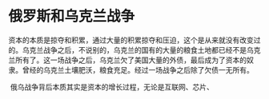 # 俄罗斯和乌克兰战争

​		资本的本质是掠夺和积累，通过大量的积累掠夺和压迫，这个是从来就没有改变过的。乌克兰战争之后，不说别的，乌克兰的国有的大量的粮食土地都已经不是乌克兰所有了。这一场战争之后，乌克兰欠了美国大量的外债，最后成为了资本的奴隶。曾经的乌克兰土壤肥沃，粮食充足。经过一场战争之后除了欠债一无所有。

​		俄乌战争背后本质其实是资本的增长过程，无论是互联网、芯片、